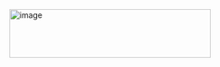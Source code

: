 <img width="357" height="87" alt="image" src="https://github.com/user-attachments/assets/14ce1631-8629-404d-975a-4c7f967f3472" />


